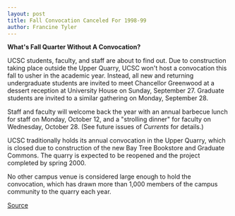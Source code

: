 ```yaml
---
layout: post
title: Fall Convocation Canceled For 1998-99
author: Francine Tyler 
---
```


**What's Fall Quarter Without A Convocation?**

UCSC students, faculty, and staff are about to find out. Due to construction taking place outside the Upper Quarry, UCSC won't host a convocation this fall to usher in the academic year. Instead, all new and returning undergraduate students are invited to meet Chancellor Greenwood at a dessert reception at University House on Sunday, September 27. Graduate students are invited to a similar gathering on Monday, September 28.

Staff and faculty will welcome back the year with an annual barbecue lunch for staff on Monday, October 12, and a "strolling dinner" for faculty on Wednesday, October 28. (See future issues of _Currents_ for details.)

UCSC traditionally holds its annual convocation in the Upper Quarry, which is closed due to construction of the new Bay Tree Bookstore and Graduate Commons. The quarry is expected to be reopened and the project completed by spring 2000.

No other campus venue is considered large enough to hold the convocation, which has drawn more than 1,000 members of the campus community to the quarry each year.

[Source](http://www1.ucsc.edu/oncampus/currents/98-99/09-21/convoc.htm "Permalink to Fall Convocation cancelled: 09-21-98")

